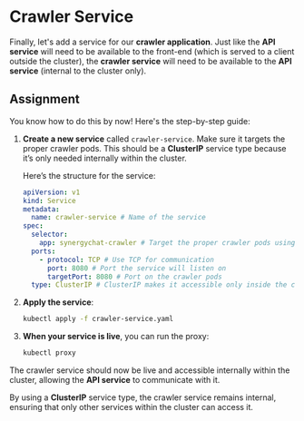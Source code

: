 # Crawler Service

Finally, let's add a service for our **crawler application**. Just like the **API service** will need to be available to the front-end (which is served to a client outside the cluster), the **crawler service** will need to be available to the **API service** (internal to the cluster only).

## Assignment

You know how to do this by now! Here's the step-by-step guide:

1. **Create a new service** called `crawler-service`. Make sure it targets the proper crawler pods. This should be a **ClusterIP** service type because it’s only needed internally within the cluster.

   Here’s the structure for the service:

   ```yaml
   apiVersion: v1
   kind: Service
   metadata:
     name: crawler-service # Name of the service
   spec:
     selector:
       app: synergychat-crawler # Target the proper crawler pods using the app label
     ports:
       - protocol: TCP # Use TCP for communication
         port: 8080 # Port the service will listen on
         targetPort: 8080 # Port on the crawler pods
     type: ClusterIP # ClusterIP makes it accessible only inside the cluster
   ```

2. **Apply the service**:

   ```bash
   kubectl apply -f crawler-service.yaml
   ```

3. **When your service is live**, you can run the proxy:

   ```bash
   kubectl proxy
   ```

The crawler service should now be live and accessible internally within the cluster, allowing the **API service** to communicate with it.

By using a **ClusterIP** service type, the crawler service remains internal, ensuring that only other services within the cluster can access it.

```

```
